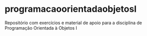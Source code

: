 # programacaoorientadaobjetosI
Repositório com exercícios e material de apoio para a disciplina de Programação Orientada à Objetos I
